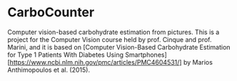# CarboCounter
Computer vision-based carbohydrate estimation from pictures.
This is a project for the Computer Vision course held by prof. Cinque and prof. Marini, and it is based on [Computer Vision-Based Carbohydrate
Estimation for Type 1 Patients With Diabetes Using Smartphones][https://www.ncbi.nlm.nih.gov/pmc/articles/PMC4604531/] by Marios Anthimopoulos et al. (2015).
